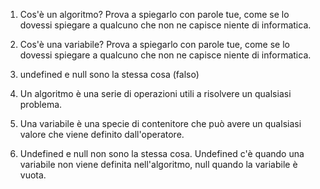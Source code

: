 1. Cos'è un algoritmo? Prova a spiegarlo con parole tue, come se lo dovessi spiegare a qualcuno che non ne capisce niente di informatica.
2. Cos'è una variabile? Prova a spiegarlo con parole tue, come se lo dovessi spiegare a qualcuno che non ne capisce niente di informatica.
3. undefined e null sono la stessa cosa (falso)

4. Un algoritmo è una serie di operazioni utili a risolvere un qualsiasi problema.
5. Una variabile è una specie di contenitore che può avere un qualsiasi valore che viene definito dall'operatore.
6. Undefined e null non sono la stessa cosa. Undefined c'è quando una variabile non viene definita nell'algoritmo, null quando la variabile è vuota.
